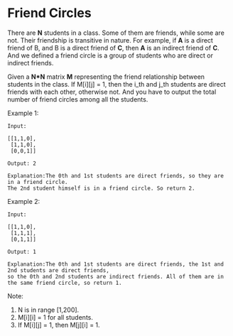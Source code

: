 # Friend Circles

There are **N** students in a class. Some of them are friends, while some are not. Their friendship is transitive in nature. For example, if **A** is a direct friend of B, and B is a direct friend of **C**, then **A** is an indirect friend of **C**. And we defined a friend circle is a group of students who are direct or indirect friends.

Given a **N*N** matrix **M** representing the friend relationship between students in the class. If M[i][j] = 1, then the i_th and j_th students are direct friends with each other, otherwise not. And you have to output the total number of friend circles among all the students.

Example 1:
```
Input: 

[[1,1,0],
 [1,1,0],
 [0,0,1]]

Output: 2

Explanation:The 0th and 1st students are direct friends, so they are in a friend circle. 
The 2nd student himself is in a friend circle. So return 2.
```

Example 2:
```
Input: 

[[1,1,0],
 [1,1,1],
 [0,1,1]]

Output: 1

Explanation:The 0th and 1st students are direct friends, the 1st and 2nd students are direct friends, 
so the 0th and 2nd students are indirect friends. All of them are in the same friend circle, so return 1.
```

Note:
1. N is in range [1,200].
2. M[i][i] = 1 for all students.
3. If M[i][j] = 1, then M[j][i] = 1.